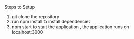 Steps to Setup

1. git clone the repository
2. run npm install to install dependencies
3. npm start to start the application , the application runs on localhost:3000
